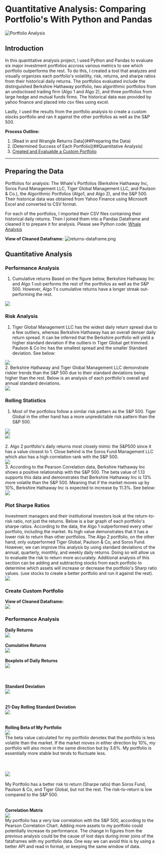 # Quantitative Analysis: Comparing Portfolio's With Python and Pandas

![Portfolio Analysis](Images/Cover.jpg)

## Introduction

In this quantitative analysis project, I used Python and Pandas to evaluate six major investment portfolios accross various metrics to see which portfolio outperforms the rest. To do this, I created a tool that analyzes and visually organizes each portfolio's volatility, risk, returns, and sharpe ratios from their historical daily returns. The portfolios evaluated include the distinguished Berkshire Hathaway portfolio, two algorithmic portfolios from an undisclosed trading firm (Algo 1 and Algo 2), and three portfolios from large hedge and mutual funds firms. The historical data was provided by yahoo finance and placed into csv files using excel.

Lastly, I used the results from the portfolio analysis to create a custom stocks portfolio and ran it against the other portfolios as well as the S&P 500. 

**Process Outline:**
1. [Read in and Wrangle Returns Data](##Preparing the Data)
2. [Determined Success of Each Portfolio](##Quantitative Analysis)
3. [Created and Evaluatde a Custom Portfolio](##Create-Custom-Portfolio)

---


## Preparing the Data
Portfolios for analysis: The Whale's Portfolios (Berkshire Hathaway Inc, Soros Fund Management LLC, Tiger Global Management LLC, and Paulson & Co.), the Algorithmic Portfolios (Algo1, and Algo 2), and the S&P 500. Their historical data was obtained from Yahoo Finance using Microsoft Excel and converted to CSV format.

For each of the portfolios, I imported their CSV files containing their historical daily returns. Then I joined them into a Pandas Dataframe and cleaned it to prepare it for analysis. Please see Python code: [Whale Analysis](whale_analysis.ipynb)

**View of Cleaned Dataframe:**
  ![returns-dataframe.png](Images/returns-dataframe.png)

## Quantitative Analysis

### Performance Analysis

1. Cumulative returns
Based on the figure below, Berkshire Hathaway Inc and Algo 1 out-performs the rest of the portfolios as well as the S&P 500. However, Algo 1's cumulative returns have a longer streak out-performing the rest.

  ![](Images/daily_returns-wo.png)

### Risk Analysis

1. Tiger Global Management LLC has the widest daily return spread due to a few outliers, whereas Berkshire Hathaway has an overall denser daily return spread. It can be inferred that the Berkshire portfolio will yield a higher standard deviation if the outliers in Tiger Global get trimmed. Paulson & Co Inc has the smallest spread and the smaller Standard deviation. See below:

  ![](Images/cumulative_returns-wo.png)
  <br/>
2. Berkshire Hathaway and Tiger Global Management LLC demonstrate riskier trends than the S&P 500 due to their standard deviations being higher than the rest. Below is an analysis of each portfolio's overall and annual standard deviations.
<br/>
  ![](Images/standard_dev-wo.png)
<br/>
### Rolling Statistics

1. Most of the portfolios follow a similar risk pattern as the S&P 500. Tiger Global in the other hand has a more unpredictable risk pattern than the S&P 500.

  ![](Images/standard_deviation-wo.png)
<br/>
  ![](Images/exp_weighted_avg-wo.png)  
<br/> 
2. Algo 2 portfolio's daily returns most closely mimic the S&P500 since it has a value closest to 1. Close behind is the Soros Fund Management LLC which also has a high correlation rank with the S&P 500.
<br/>
  ![](Images/correlation-wo.png)
<br/>
3. According to the Pearson Correlation data, Berkshire Hathaway Inc shows a positive relationship with the S&P 500. The beta value of 1.13 supports this data and demonstrates that Berkshire Hathaway Inc is 13% more volatile than the S&P 500. Meaning that if the market moves up by 10%, Berkshire Hathaway Inc is expected to increase by 11.3%. See below:
<br/>
  ![](Images/berkshire_beta.png)
  <br/>

### Plot Sharpe Ratios

Investment managers and their institutional investors look at the return-to-risk ratio, not just the returns. Below is a bar graph of each portfolio's sharpe ratios. According to the data, the Algo 1 outperformed every other portfolio, including the market. Its high value demonstrates that it has a lower risk to return than other portfolios. The Algo 2 portfolio, on the other hand, only outperformed Tiger Global, Paulson & Co, and Soros Fund. However, we can improve this analysis by using standard deviations of the annual, quarterly, monthly, and weekly daily returns. Doing so will allow us to evaluate the risk to return more accurately.
Additional analysis of this section can be adding and subtracting stocks from each portfolio to determine which assets will increase or decrease the portfolio's Sharp ratio values. (use stocks to create a better portfolio and run it against the rest).
<br/>
  ![](Images/sharp_ratios-wo.png)

### Create Custom Portfolio

**View of Cleaned Dataframe:**
<br/>
  ![](Images/returns-dataframe-mp.png)
  
### Performance Analysis
**Daily Returns**
<br/>
  ![](Images/daily_returns.png)
<br/>
<br/>
**Cumulative Returns**
<br/>
  ![](Images/cumulative_returns.png)
<br/>
<br/>
**Boxplots of Daily Returns**
<br/>
  ![](Images/boxplot_returns.png)
<br/>
<br/>
<br/>
<br/>
**Standard Deviation**
<br/>
  ![](Images/standard_dev.png)
<br/>
<br/>
<br/>
**21-Day Rolling Standard Deviation**
<br/>
  ![](Images/standard_deviation.png)
<br/>
<br/>
<br/>
**Rolling Beta of My Portfolio**
<br/>
  ![](Images/myportfolio_beta.png)
<br/>
The beta value calculated for my portfolio denotes that the portfolio is less volatile than the market. If the market moves in either direction by 10%, my portfolio will also move in the same direction but by 3.6%. My portfolio is essentially more stable but tends to fluctuate less.
<br/>
<br/>
<br/>
<br/>
  ![](Images/sharpe_ratios.png)
<br/>
<br/>
My Portfolio has a better risk to return (Sharpe ratio) than Soros Fund, Paulson & Co, and Tiger Global, but not the rest. The risk-to-return is low compared to the S&P 500.
<br/>
<br/>
<br/>
**Correlation Matrix**
<br/>
  ![](Images/correlation.png)
<br/>
My portfolio has a very low correlation with the S&P 500, according to the Pearson Correlation Chart. Adding more assets to my portfolio could potentially increase its performance.
The change in figures from the previous analysis could be the cause of lost days during inner joins of the fataframes with my portfolio data. One way we can avoid this is by using a better API and read in format, or keeping the same window of data.
